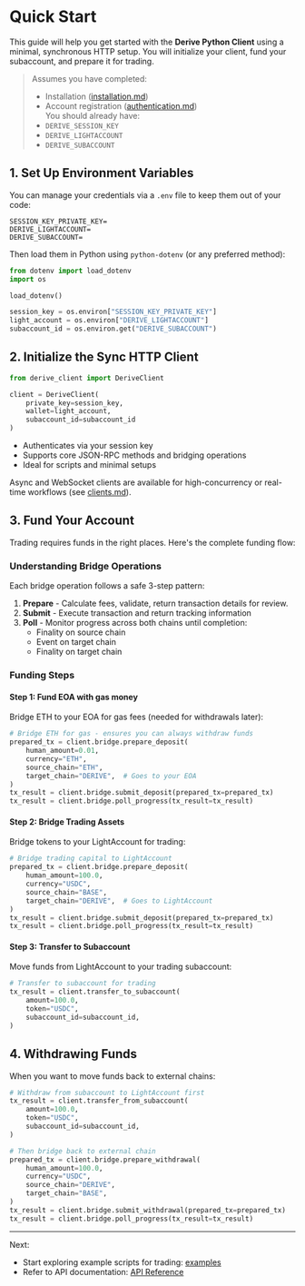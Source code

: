 # Quick Start

This guide will help you get started with the **Derive Python Client** using a minimal, synchronous HTTP setup. You will initialize your client, fund your subaccount, and prepare it for trading.

> Assumes you have completed:
>
> - Installation ([installation.md](installation.md))
> - Account registration ([authentication.md](authentication.md))  
>   You should already have:
> - `DERIVE_SESSION_KEY`
> - `DERIVE_LIGHTACCOUNT`
> - `DERIVE_SUBACCOUNT`

## 1. Set Up Environment Variables

You can manage your credentials via a `.env` file to keep them out of your code:

```shell
SESSION_KEY_PRIVATE_KEY=
DERIVE_LIGHTACCOUNT=
DERIVE_SUBACCOUNT=
```

Then load them in Python using `python-dotenv` (or any preferred method):

```python
from dotenv import load_dotenv
import os

load_dotenv()

session_key = os.environ["SESSION_KEY_PRIVATE_KEY"]
light_account = os.environ["DERIVE_LIGHTACCOUNT"]
subaccount_id = os.environ.get("DERIVE_SUBACCOUNT")
```

## 2. Initialize the Sync HTTP Client

```python
from derive_client import DeriveClient

client = DeriveClient(
    private_key=session_key,
    wallet=light_account,
    subaccount_id=subaccount_id
)
```

- Authenticates via your session key
- Supports core JSON-RPC methods and bridging operations
- Ideal for scripts and minimal setups

Async and WebSocket clients are available for high-concurrency or real-time workflows (see [clients.md](clients.md)).

## 3. Fund Your Account

Trading requires funds in the right places. Here's the complete funding flow:

### Understanding Bridge Operations

Each bridge operation follows a safe 3-step pattern:

1. **Prepare** - Calculate fees, validate, return transaction details for review.
2. **Submit** - Execute transaction and return tracking information
3. **Poll** - Monitor progress across both chains until completion:
   - Finality on source chain
   - Event on target chain
   - Finality on target chain

### Funding Steps

#### Step 1: Fund EOA with gas money

Bridge ETH to your EOA for gas fees (needed for withdrawals later):

```python
# Bridge ETH for gas - ensures you can always withdraw funds
prepared_tx = client.bridge.prepare_deposit(
    human_amount=0.01,
    currency="ETH",
    source_chain="ETH",
    target_chain="DERIVE",  # Goes to your EOA
)
tx_result = client.bridge.submit_deposit(prepared_tx=prepared_tx)
tx_result = client.bridge.poll_progress(tx_result=tx_result)
```

#### Step 2: Bridge Trading Assets

Bridge tokens to your LightAccount for trading:

```python
# Bridge trading capital to LightAccount
prepared_tx = client.bridge.prepare_deposit(
    human_amount=100.0,
    currency="USDC",
    source_chain="BASE",
    target_chain="DERIVE",  # Goes to LightAccount
)
tx_result = client.bridge.submit_deposit(prepared_tx=prepared_tx)
tx_result = client.bridge.poll_progress(tx_result=tx_result)
```

#### Step 3: Transfer to Subaccount

Move funds from LightAccount to your trading subaccount:

```python
# Transfer to subaccount for trading
tx_result = client.transfer_to_subaccount(
    amount=100.0,
    token="USDC",
    subaccount_id=subaccount_id,
)
```

## 4. Withdrawing Funds

When you want to move funds back to external chains:

```python
# Withdraw from subaccount to LightAccount first
tx_result = client.transfer_from_subaccount(
    amount=100.0,
    token="USDC",
    subaccount_id=subaccount_id,
)

# Then bridge back to external chain
prepared_tx = client.bridge.prepare_withdrawal(
    human_amount=100.0,
    currency="USDC",
    source_chain="DERIVE",
    target_chain="BASE",
)
tx_result = client.bridge.submit_withdrawal(prepared_tx=prepared_tx)
tx_result = client.bridge.poll_progress(tx_result=tx_result)
```

---

Next:

- Start exploring example scripts for trading: [examples](examples/)
- Refer to API documentation: [API Reference](reference/)

